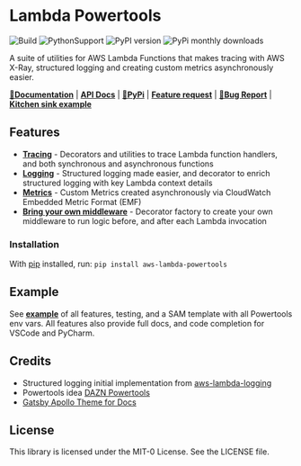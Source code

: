 # Lambda Powertools

![Build](https://github.com/awslabs/aws-lambda-powertools/workflows/Powertools%20Python/badge.svg?branch=master)
![PythonSupport](https://img.shields.io/static/v1?label=python&message=3.6%20|%203.7|%203.8&color=blue?style=flat-square&logo=python) ![PyPI version](https://badge.fury.io/py/aws-lambda-powertools.svg) ![PyPi monthly downloads](https://img.shields.io/pypi/dm/aws-lambda-powertools)

A suite of utilities for AWS Lambda Functions that makes tracing with AWS X-Ray, structured logging and creating custom metrics asynchronously easier.

**[📜Documentation](https://awslabs.github.io/aws-lambda-powertools-python/)** | **[API Docs](https://awslabs.github.io/aws-lambda-powertools-python/api/)** | **[🐍PyPi](https://pypi.org/project/aws-lambda-powertools/)** | **[Feature request](https://github.com/awslabs/aws-lambda-powertools-python/issues/new?assignees=&labels=feature-request%2C+triage&template=feature_request.md&title=)** | **[🐛Bug Report](https://github.com/awslabs/aws-lambda-powertools-python/issues/new?assignees=&labels=bug%2C+triage&template=bug_report.md&title=)** | **[Kitchen sink example](https://github.com/awslabs/aws-lambda-powertools-python/tree/develop/example)**

## Features

* **[Tracing](https://awslabs.github.io/aws-lambda-powertools-python/core/tracer/)** - Decorators and utilities to trace Lambda function handlers, and both synchronous and asynchronous functions
* **[Logging](https://awslabs.github.io/aws-lambda-powertools-python/core/logger/)** - Structured logging made easier, and decorator to enrich structured logging with key Lambda context details
* **[Metrics](https://awslabs.github.io/aws-lambda-powertools-python/core/metrics/)** - Custom Metrics created asynchronously via CloudWatch Embedded Metric Format (EMF)
* **[Bring your own middleware](https://awslabs.github.io/aws-lambda-powertools-python/utilities/middleware_factory/)** - Decorator factory to create your own middleware to run logic before, and after each Lambda invocation

### Installation

With [pip](https://pip.pypa.io/en/latest/index.html) installed, run: ``pip install aws-lambda-powertools``

## Example

See **[example](./example/README.md)** of all features, testing, and a SAM template with all Powertools env vars. All features also provide full docs, and code completion for VSCode and PyCharm.

## Credits

* Structured logging initial implementation from [aws-lambda-logging](https://gitlab.com/hadrien/aws_lambda_logging)
* Powertools idea [DAZN Powertools](https://github.com/getndazn/dazn-lambda-powertools/)
* [Gatsby Apollo Theme for Docs](https://github.com/apollographql/gatsby-theme-apollo/tree/master/packages/gatsby-theme-apollo-docs)

## License

This library is licensed under the MIT-0 License. See the LICENSE file.
